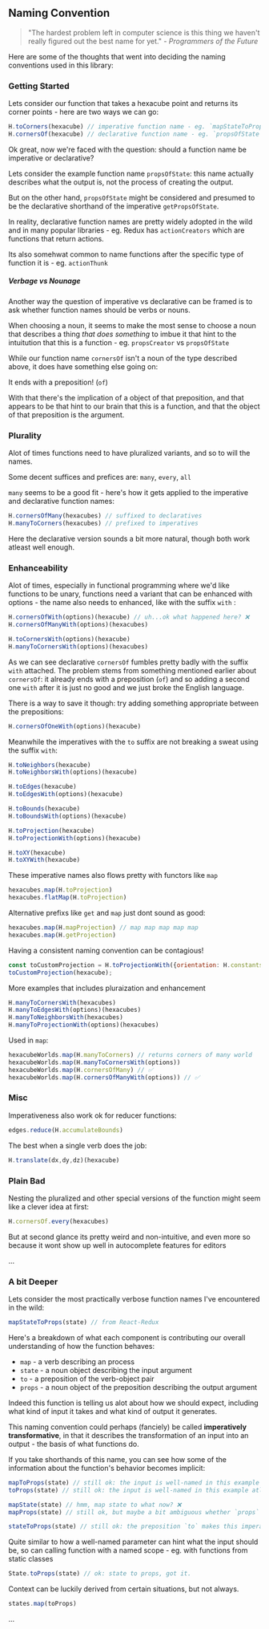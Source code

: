 ## Naming Convention

> "The hardest problem left in computer science is this thing we haven't really figured out the best name for yet." _- Programmers of the Future_

Here are some of the thoughts that went into deciding the naming conventions used in this library:

### Getting Started

Lets consider our function that takes a hexacube point and returns its corner points - here are two ways we can go:

```js
H.toCorners(hexacube) // imperative function name - eg. `mapStateToProp`
H.cornersOf(hexacube) // declarative function name - eg. `propsOfState`
```

Ok great, now we're faced with the question: should a function name be imperative or declarative?

Lets consider the example function name `propsOfState`: this name actually describes what the output is, not the process of creating the output.

But on the other hand, `propsOfState` might be considered and presumed to be the declarative shorthand of the imperative `getPropsOfState`.

In reality, declarative function names are pretty widely adopted in the wild and in many popular libraries - eg. Redux has `actionCreators` which are functions that return actions.

Its also somehwat common to name functions after the specific type of function it is - eg. `actionThunk`

##### Verbage vs Nounage

Another way the question of imperative vs declarative can be framed is to ask whether function names should be verbs or nouns.

When choosing a noun, it seems to make the most sense to choose a noun that describes a thing _that does something_ to imbue it that hint to the intuitution that this is a function - eg. `propsCreator` vs `propsOfState`

While our function name `cornersOf` isn't a noun of the type described above, it does have something else going on: 

It ends with a preposition! (`of`) 

With that there's the implication of a object of that preposition, and that appears to be that hint to our brain that this is a function, and that the object of that preposition is the argument.

### Plurality

Alot of times functions need to have pluralized variants, and so to will the names.

Some decent suffices and prefices are: `many`, `every`, `all`

`many` seems to be a good fit - here's how it gets applied to the imperative and declarative function names:

```js
H.cornersOfMany(hexacubes) // suffixed to declaratives
H.manyToCorners(hexacubes) // prefixed to imperatives 
```

Here the declarative version sounds a bit more natural, though both work atleast well enough.

### Enhanceability

Alot of times, especially in functional programming where we'd like functions to be unary, functions need a variant that can be enhanced with options - the name also needs to enhanced, like with the suffix `with` :

```js
H.cornersOfWith(options)(hexacube) // uh...ok what happened here? ❌ 
H.cornersOfManyWith(options)(hexacubes)

H.toCornersWith(options)(hexacube)
H.manyToCornersWith(options)(hexacubes)
```

As we can see declarative `cornersOf` fumbles pretty badly with the suffix `with` attached. The problem stems from something mentioned earlier about `cornersOf`: it already ends with a preposition (`of`) and so adding a second one `with` after it is just no good and we just broke the English language.

There is a way to save it though: try adding something appropriate between the prepositions:

```js
H.cornersOfOneWith(options)(hexacube)
```

Meanwhile the imperatives with the `to` suffix are not breaking a sweat using the suffix `with`:

```js
H.toNeighbors(hexacube)
H.toNeighborsWith(options)(hexacube)

H.toEdges(hexacube)
H.toEdgesWith(options)(hexacube)

H.toBounds(hexacube)
H.toBoundsWith(options)(hexacube)

H.toProjection(hexacube)
H.toProjectionWith(options)(hexacube)

H.toXY(hexacube)
H.toXYWith(hexacube)
```

These imperative names also flows pretty with functors like `map`

```js
hexacubes.map(H.toProjection)
hexacubes.flatMap(H.toProjection)
```

Alternative prefixs like `get` and `map` just dont sound as good:

```js
hexacubes.map(H.mapProjection) // map map map map map
hexacubes.map(H.getProjection)
```

Having a consistent naming convention can be contagious!
```js
const toCustomProjection = H.toProjectionWith({orientation: H.constants.POINTY_HEXAGON, size: 3})
toCustomProjection(hexacube);
```

More examples that includes pluraization and enhancement

```js
H.manyToCornersWith(hexacubes)
H.manyToEdgesWith(options)(hexacubes)
H.manyToNeighborsWith(hexacubes)
H.manyToProjectionWith(options)(hexacubes)
```

Used in `map`:

```js
hexacubeWorlds.map(H.manyToCorners) // returns corners of many world
hexacubeWorlds.map(H.manyToCornersWith(options)) 
hexacubeWorlds.map(H.cornersOfMany) // ✅
hexacubeWorlds.map(H.cornersOfManyWith(options)) // ✅
```

### Misc

Imperativeness also work ok for reducer functions:

```js
edges.reduce(H.accumulateBounds)
```

The best when a single verb does the job:

```js
H.translate(dx,dy,dz)(hexacube)
```

### Plain Bad

Nesting the pluralized and other special versions of the function might seem like a clever idea at first:

```js
H.cornersOf.every(hexacubes)
```

But at second glance its pretty weird and non-intuitive, and even more so because it wont show up well in autocomplete features for editors

...

### A bit Deeper

Lets consider the most practically verbose function names I've encountered in the wild:

```js
mapStateToProps(state) // from React-Redux
```

Here's a breakdown of what each component is contributing our overall understanding of how the function behaves:
- `map` - a verb describing an process
- `state` - a noun object describing the input argument
- `to` - a preposition of the verb-object pair
- `props` - a noun object of the preposition describing the output argument

Indeed this function is telling us alot about how we should expect, including what kind of input it takes and what kind of output it generates.

This naming convention could perhaps (fanciely) be called __imperatively transformative__, in that it describes the transformation of an input into an output - the basis of what functions do.

If you take shorthands of this name, you can see how some of the information about the function's behavior becomes implicit:

```js
mapToProps(state) // still ok: the input is well-named in this example atleast
toProps(state) // still ok: the input is well-named in this example atleast

mapState(state) // hmm, map state to what now? ❌ 
mapProps(state) // still ok, but maybe a bit ambiguous whether `props` is the input or output

stateToProps(state) // still ok: the preposition `to` makes this imperative, so we dont need `map` for that
```

Quite similar to how a well-named parameter can hint what the input should be, so can calling function with a named scope - eg. with functions from static classes

```js
State.toProps(state) // ok: state to props, got it.
```

Context can be luckily derived from certain situations, but not always.

```js
states.map(toProps)
```

...